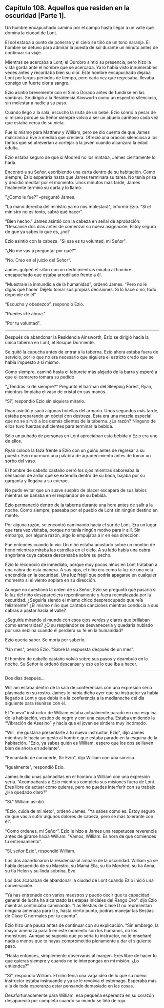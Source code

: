 
## Capítulo 108. Aquellos que residen en la oscuridad [Parte 1].


Un hombre encapuchado caminó por el campo hasta llegar a un valle que domina la ciudad de Lont.

El sol estaba a punto de ponerse y el cielo se tiñó de un tono naranja. El hombre se detuvo para admirar la puesta de sol durante un minuto antes de continuar su viaje.

Mientras se acercaba a Lont, el Ourobro sintió su presencia, pero hizo la vista gorda ante el hombre que se acercaba. Ya lo había visto innumerables veces antes y recordaba bien su olor. Este hombre encapuchado dejaba Lont por largos períodos de tiempo, pero cada vez que regresaba, llevaba consigo un fuerte olor a sangre.

Ezio asintió brevemente con el Simio Dorado antes de fundirse en las sombras. Se dirigió a la Residencia Ainsworth como un espectro silencioso, sin molestar a nadie a su paso.

Cuando llegó a la sala, escuchó la risita de un bebé. Ezio sonrió a pesar de sí mismo porque su Señor siempre volvía a ser un abuelo cariñoso cada vez que estaba cerca de su nieta.

Fue lo mismo para Matthew y William, pero se dio cuenta de que James malcriaría a Eve a medida que creciera. Ofreció una oración silenciosa a los tontos que se atreverían a cortejar a la joven cuando alcanzara la edad adulta.

Ezio estaba seguro de que si Modred no los mataba, James ciertamente lo haría.

Encontró a su Señor, escribiendo una carta dentro de su habitación. Como siempre, Ezio esperaría hasta que James terminara su tarea. No tenía prisa y decidió meditar por el momento. Unos minutos más tarde, James finalmente terminó su carta y lo llamó.

"¿Como le fue?" –preguntó James.

"La mano derecha del ministro ya no nos molestará", informó Ezio. "Si el ministro no es tonto, sabrá qué hacer".

"Bien hecho." James asintió con la cabeza en señal de aprobación. “Descanse dos días antes de comenzar su nueva asignación. Estoy seguro de que ya sabes lo que es, ¿no?

Ezio asintió con la cabeza. "Si esa es tu voluntad, mi Señor".

“¿No me vas a preguntar por qué?”

"No. Creo en el juicio del Señor”.

James golpeó el sillón con un dedo mientras miraba al hombre encapuchado que estaba arrodillado frente a él.

"Muéstrale la inmundicia de la humanidad", ordenó James. “Pero no le digas qué hacer. Déjelo tomar sus propias decisiones. Si lo hace o no, todo depende de él”.

“Escucho y obedezco”, respondió Ezio.

"Puedes irte ahora."

"Por tu voluntad".

-----

Después de abandonar la Residencia Ainsworth, Ezio se dirigió hacia la única taberna en Lont, el Bosque Durmiente.

Se quitó la capucha antes de entrar a la taberna. Ezio ahora estaba fuera de servicio, por lo que no era necesario que siguiera el estricto credo que se había impuesto a sí mismo.

Como siempre, caminó hasta el taburete más alejado de la barra y esperó a que el camarero tomara su pedido.

"¿Tendrás lo de siempre?" Preguntó el barman del Sleeping Forest, Ryan, mientras limpiaba el vaso de cristal en sus manos.

“Sí”, respondió Ezio sin siquiera mirarlo.

Ryan asintió y sacó algunas botellas del armario. Unos segundos más tarde, estaba preparando un cóctel con destreza. Esta era una mezcla especial que no se sirvió a los demás clientes de la taberna. ¿La razón? Ninguno de ellos tuvo fuerzas suficientes para terminar la bebida.

Sólo un puñado de personas en Lont apreciaban esta bebida y Ezio era uno de ellos.

Ryan colocó la taza frente a Ezio con un guiño antes de regresar a su puesto. Ezio murmuró una palabra de agradecimiento antes de tomar un sorbo del vaso.

El hombre de cabello castaño cerró los ojos mientras saboreaba la sensación de ardor que se extendía dentro de su boca, bajaba por su garganta y llegaba a su cuerpo.

No pudo evitar que un suave suspiro de placer escapara de sus labios mientras se bañaba en el resplandor de su bebida.

Ezio permaneció dentro de la taberna durante una hora antes de salir a la noche. Como siempre, paseaba por el pueblo de Lont sin ningún destino en mente.

Por alguna razón, se encontró caminando hacia el sur de Lont. Era un lugar que rara vez visitaba, porque no tenía ningún motivo para ir allí. Sin embargo, por alguna razón, algo lo empujaba a ir en esa dirección.

Fue entonces cuando lo vio. Un niño estaba acostado sobre un montón de heno mientras miraba las estrellas en el cielo. A su lado había una cabra angoriana cuya cabeza descansaba sobre su pecho.

Ezio lo reconoció de inmediato, porque muy pocos niños en Lont trataban a una cabra de esta manera. A sus ojos, el niño era como la luz de una vela encendida en la oscuridad. Una luz frágil que podría apagarse en cualquier momento si el viento soplara en su dirección.

Aunque no cuestionó la orden de su Señor, Ezio se preguntó qué pasaría si la luz del niño desapareciera repentinamente y fuera reemplazada por la oscuridad. ¿Seguiría siendo el mismo chico despreocupado que reía felizmente? ¿El mismo niño que cantaba canciones mientras conducía a sus cabras a pastar hacia el valle?

¿Seguiría mirando el mundo con esos ojos verdes y claros que brillaban como esmeraldas? ¿O su resplandor se desvanecería y quedaría nublado por una neblina cuando él perdiera su fe en la humanidad?

Ezio quería saber. Se moría por saberlo.

"Un mes", pensó Ezio. "Sabré la respuesta después de un mes".

El hombre de cabello castaño volvió sobre sus pasos y deambuló en la noche. Su Señor le ordenó descansar y eso es lo que iba a hacer.

------

Dos días después…

William estaba dentro de la sala de conferencias con una expresión seria plasmada en su rostro. James le había dicho ayer que su instructor ya había llegado a Lont y que debía ir a la conferencia a la medianoche del día siguiente para reunirse con él.

El “nuevo” instructor de William estaba actualmente parado en una esquina de la habitación, vestido de negro y con una capucha. Estaba emitiendo la “Vibración de Asesino” y hacía que el joven se sintiera muy incómodo.

"Will, me gustaría presentarte a tu nuevo instructor, Ezio", dijo James mientras le hacía un gesto al hombre que estaba parado en la esquina de la habitación. "Ezio, ya sabes quién es William, espero que los dos se lleven bien de ahora en adelante".

"Encantado de conocerle, Sir Ezio", dijo William con una sonrisa.

"Igualmente", respondió Ezio.

James le dio unas palmaditas en el hombro a William con una expresión seria. “Acompañarás a Ezio mientras completa sus misiones fuera de Lont. Eres libre de actuar como quieras, pero no puedes interferir con su trabajo. ¿Ha quedado claro?"

"Sí." William asintió.

"Ezio, cuida de mi nieto", ordenó James. “Ya sabes cómo es. Estoy seguro de que vas a sufrir algunos dolores de cabeza, pero sé más tolerante con él”.

“Como ordenes, mi Señor”. Ezio le hizo a James una respetuosa reverencia antes de girarse hacia William. “Vamos, William. Es hora de que comiences tu entrenamiento”.

“Sí, señor Ezio”, respondió William.

Los dos abandonaron la residencia al amparo de la oscuridad. William ya se había despedido de su Maestro, su Mamá Ella, su tío Mordred, su tía Anna, su tía Helen y su linda sobrina, Eve.

Los dos acababan de abandonar la ciudad de Lont cuando Ezio inició una conversación.

"Ya has entrenado con varios maestros y puedo decir que tu capacidad general de lucha ha alcanzado las etapas iniciales del Rango Oro", dijo Ezio mientras continuaba caminando. "Las Bestias de Clase D no representan ninguna amenaza para ti y, hasta cierto punto, podrás manejar las Bestias de Clase C normales por tu cuenta".

Ezio hizo una pausa antes de continuar con su explicación. “Sin embargo, la mayor amenaza para ti en este momento son los humanos, no los monstruos. Aunque se suponía que yo sería tu instructor, no te enseñaré nada a menos que te hayas comprometido plenamente a dar el siguiente paso.

“Hasta entonces, simplemente observarás al margen. Eres libre de hacer lo que quieras siempre y cuando no te interpongas en mi misión. ¿Lo entiendes?"

"Sí", respondió William. El niño tenía una vaga idea de lo que su nuevo instructor estaba insinuando y ya se le revolvía el estómago. Esperaba más allá de toda esperanza estar pensando demasiado en las cosas.

Desafortunadamente para William, esa pequeña esperanza en su corazón desapareció por completo cuando su mundo se tiñó de rojo.
